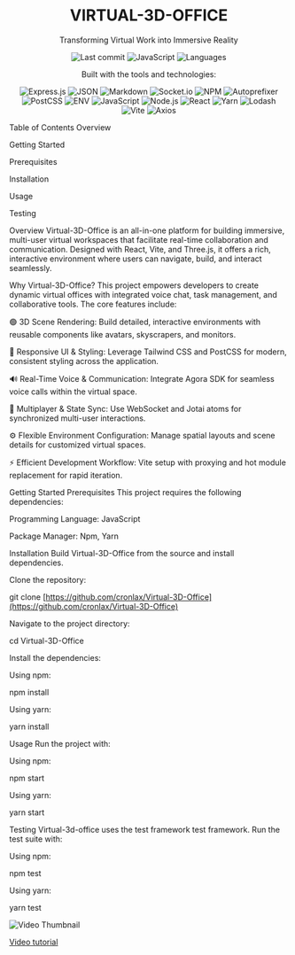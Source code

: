 <p align="center">
<h1 align="center">VIRTUAL-3D-OFFICE</h1>
</p>

<p align="center">
Transforming Virtual Work into Immersive Reality
</p>

<p align="center">
<img src="https://www.google.com/search?q=https://img.shields.io/github/last-commit/cronlax/Virtual-3D-Office%3Fstyle%3Dfor-the-badge" alt="Last commit"/>
<img src="https://www.google.com/search?q=https://img.shields.io/badge/javascript-85.2%2525-yellow%3Fstyle%3Dfor-the-badge" alt="JavaScript"/>
<img src="https://www.google.com/search?q=https://img.shields.io/github/languages/count/cronlax/Virtual-3D-Office%3Fstyle%3Dfor-the-badge" alt="Languages"/>
</p>

<p align="center">
Built with the tools and technologies:
</p>

<p align="center">
<img src="https://www.google.com/search?q=https://img.shields.io/badge/express.js-%2523404d59.svg%3Fstyle%3Dfor-the-badge%26logo%3Dexpress%26logoColor%3Dwhite" alt="Express.js"/>
<img src="https://www.google.com/search?q=https://img.shields.io/badge/json-%2523000000.svg%3Fstyle%3Dfor-the-badge%26logo%3Djson%26logoColor%3Dwhite" alt="JSON"/>
<img src="https://www.google.com/search?q=https://img.shields.io/badge/markdown-%2523000000.svg%3Fstyle%3Dfor-the-badge%26logo%3Dmarkdown%26logoColor%3Dwhite" alt="Markdown"/>
<img src="https://www.google.com/search?q=https://img.shields.io/badge/socket.io-black%3Fstyle%3Dfor-the-badge%26logo%3Dsocket.io%26logoColor%3Dwhite" alt="Socket.io"/>
<img src="https://www.google.com/search?q=https://img.shields.io/badge/NPM-%2523CB3837.svg%3Fstyle%3Dfor-the-badge%26logo%3Dnpm%26logoColor%3Dwhite" alt="NPM"/>
<img src="https://www.google.com/search?q=https://img.shields.io/badge/autoprefixer-DD3735%3Fstyle%3Dfor-the-badge%26logo%3Dautoprefixer%26logoColor%3Dwhite" alt="Autoprefixer"/>
<img src="https://www.google.com/search?q=https://img.shields.io/badge/postcss-%2523DD3A0A.svg%3Fstyle%3Dfor-the-badge%26logo%3Dpostcss%26logoColor%3Dwhite" alt="PostCSS"/>
<img src="https://www.google.com/search?q=https://img.shields.io/badge/.ENV-EEC900%3Fstyle%3Dfor-the-badge%26logo%3Ddotenv%26logoColor%3Dwhite" alt="ENV"/>
<img src="https://www.google.com/search?q=https://img.shields.io/badge/javascript-%2523323330.svg%3Fstyle%3Dfor-the-badge%26logo%3Djavascript%26logoColor%3D%2523F7DF1E" alt="JavaScript"/>
<img src="https://www.google.com/search?q=https://img.shields.io/badge/node.js-6DA55F%3Fstyle%3Dfor-the-badge%26logo%3Dnode.js%26logoColor%3Dwhite" alt="Node.js"/>
<img src="https://www.google.com/search?q=https://img.shields.io/badge/react-%252320232a.svg%3Fstyle%3Dfor-the-badge%26logo%3Dreact%26logoColor%3D%252361DAFB" alt="React"/>
<img src="https://www.google.com/search?q=https://img.shields.io/badge/yarn-%25232C8EBB.svg%3Fstyle%3Dfor-the-badge%26logo%3Dyarn%26logoColor%3Dwhite" alt="Yarn"/>
<img src="https://www.google.com/search?q=https://img.shields.io/badge/lodash-%2523007acc.svg%3Fstyle%3Dfor-the-badge%26logo%3Dlodash%26logoColor%3Dwhite" alt="Lodash"/>
<img src="https://www.google.com/search?q=https://img.shields.io/badge/vite-%2523646CFF.svg%3Fstyle%3Dfor-the-badge%26logo%3Dvite%26logoColor%3Dwhite" alt="Vite"/>
<img src="https://www.google.com/search?q=https://img.shields.io/badge/axios-2B475B%3Fstyle%3Dfor-the-badge%26logo%3Daxios%26logoColor%3Dwhite" alt="Axios"/>
</p>

Table of Contents
Overview

Getting Started

Prerequisites

Installation

Usage

Testing

Overview
Virtual-3D-Office is an all-in-one platform for building immersive, multi-user virtual workspaces that facilitate real-time collaboration and communication. Designed with React, Vite, and Three.js, it offers a rich, interactive environment where users can navigate, build, and interact seamlessly.

Why Virtual-3D-Office?
This project empowers developers to create dynamic virtual offices with integrated voice chat, task management, and collaborative tools. The core features include:

🟢 3D Scene Rendering: Build detailed, interactive environments with reusable components like avatars, skyscrapers, and monitors.

🎨 Responsive UI & Styling: Leverage Tailwind CSS and PostCSS for modern, consistent styling across the application.

🔊 Real-Time Voice & Communication: Integrate Agora SDK for seamless voice calls within the virtual space.

🔄 Multiplayer & State Sync: Use WebSocket and Jotai atoms for synchronized multi-user interactions.

⚙️ Flexible Environment Configuration: Manage spatial layouts and scene details for customized virtual spaces.

⚡ Efficient Development Workflow: Vite setup with proxying and hot module replacement for rapid iteration.

Getting Started
Prerequisites
This project requires the following dependencies:

Programming Language: JavaScript

Package Manager: Npm, Yarn

Installation
Build Virtual-3D-Office from the source and install dependencies.

Clone the repository:

git clone [https://github.com/cronlax/Virtual-3D-Office](https://github.com/cronlax/Virtual-3D-Office)

Navigate to the project directory:

cd Virtual-3D-Office

Install the dependencies:

Using npm:

npm install

Using yarn:

yarn install

Usage
Run the project with:

Using npm:

npm start

Using yarn:

yarn start

Testing
Virtual-3d-office uses the test framework test framework. Run the test suite with:

Using npm:

npm test

Using yarn:

yarn test

![Video Thumbnail](https://img.youtube.com/vi/73XOJlLhhZg/maxresdefault.jpg)

[Video tutorial](https://youtu.be/73XOJlLhhZg)
